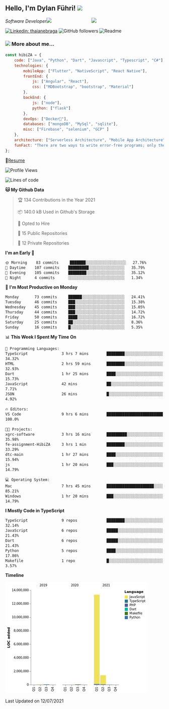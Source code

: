<h2>Hello, I'm Dylan Führi! <img src="https://media.giphy.com/media/12oufCB0MyZ1Go/giphy.gif" width="50"></h2>
<img align='right' src="https://media.giphy.com/media/836HiJc7pgzy8iNXCn/giphy.gif" width="230">
<p><em>Software Developer</a><img src="https://media.giphy.com/media/WUlplcMpOCEmTGBtBW/giphy.gif" width="30"> 
</em></p>

[![Linkedin: thaianebraga](https://img.shields.io/badge/-Dylan-blue?style=flat-square&logo=Linkedin&logoColor=white&link=https://www.linkedin.com/in/dylan-fuhri/)](https://www.linkedin.com/in/dylan-fuhri/)
![GitHub followers](https://img.shields.io/github/followers/HibiZA?style=social)
![Readme](https://github.com/HibiZA/HibiZA/workflows/Readme/badge.svg)

### <img src="https://media.giphy.com/media/VgCDAzcKvsR6OM0uWg/giphy.gif" width="50"> More about me...  

```javascript
const hibiZA = {
    code: ["Java", "Python", "Dart", "Javascript", "Typescript", "C#"],
    technologies: {
        mobileApp: ["Flutter", "NativeScript", "React Native"],
        frontEnd: {
            js: ["Angular", "React"],
            css: ["MDBootstrap", "bootstrap", "Material"]
        },
        backEnd: {
            js: ["node"],
            python: ["flask"]
        },
        devOps: ["Docker🐳"],
        databases: ["mongoDB", "MySql", "sqlite"],
        misc: ["Firebase", "selenium", "GCP" ]
    },
    architecture: ["Serverless Architecture", "Mobile App Architecture"],
    funFact: "There are two ways to write error-free programs; only the third one works"
};
```
📝[Resume](https://drive.google.com/file/d/1RjxKCcvUeoyYgnL_eCwQ9zay77Ayr0Xu/view?usp=sharing)
<!--START_SECTION:waka-->
![Profile Views](http://img.shields.io/badge/Profile%20Views-0-blue)

![Lines of code](https://img.shields.io/badge/From%20Hello%20World%20I%27ve%20Written-14.9%20million%20lines%20of%20code-blue)

**🐱 My Github Data** 

> 🏆 134 Contributions in the Year 2021
 > 
> 📦 140.0 kB Used in Github's Storage 
 > 
> 💼 Opted to Hire
 > 
> 📜 15 Public Repositories 
 > 
> 🔑 12 Private Repositories  
 > 
**I'm an Early 🐤** 

```text
🌞 Morning    83 commits     ███████░░░░░░░░░░░░░░░░░░   27.76% 
🌆 Daytime    107 commits    █████████░░░░░░░░░░░░░░░░   35.79% 
🌃 Evening    105 commits    ████████░░░░░░░░░░░░░░░░░   35.12% 
🌙 Night      4 commits      ░░░░░░░░░░░░░░░░░░░░░░░░░   1.34%

```
📅 **I'm Most Productive on Monday** 

```text
Monday       73 commits     ██████░░░░░░░░░░░░░░░░░░░   24.41% 
Tuesday      46 commits     ███░░░░░░░░░░░░░░░░░░░░░░   15.38% 
Wednesday    45 commits     ███░░░░░░░░░░░░░░░░░░░░░░   15.05% 
Thursday     44 commits     ███░░░░░░░░░░░░░░░░░░░░░░   14.72% 
Friday       50 commits     ████░░░░░░░░░░░░░░░░░░░░░   16.72% 
Saturday     25 commits     ██░░░░░░░░░░░░░░░░░░░░░░░   8.36% 
Sunday       16 commits     █░░░░░░░░░░░░░░░░░░░░░░░░   5.35%

```


📊 **This Week I Spent My Time On** 

```text
💬 Programming Languages: 
TypeScript               3 hrs 7 mins        ████████░░░░░░░░░░░░░░░░░   34.32% 
HTML                     2 hrs 59 mins       ████████░░░░░░░░░░░░░░░░░   32.93% 
Dart                     1 hr 25 mins        ████░░░░░░░░░░░░░░░░░░░░░   15.73% 
JavaScript               42 mins             ██░░░░░░░░░░░░░░░░░░░░░░░   7.71% 
JSON                     26 mins             █░░░░░░░░░░░░░░░░░░░░░░░░   4.92%

🔥 Editors: 
VS Code                  9 hrs 6 mins        █████████████████████████   100.0%

🐱‍💻 Projects: 
xgrc-software            3 hrs 16 mins       █████████░░░░░░░░░░░░░░░░   35.98% 
fe-assignment-HibiZA     3 hrs 1 min         ████████░░░░░░░░░░░░░░░░░   33.29% 
dtc-main                 1 hr 27 mins        ████░░░░░░░░░░░░░░░░░░░░░   15.94% 
js                       1 hr 20 mins        ███░░░░░░░░░░░░░░░░░░░░░░   14.79%

💻 Operating System: 
Mac                      7 hrs 45 mins       █████████████████████░░░░   85.21% 
Windows                  1 hr 20 mins        ███░░░░░░░░░░░░░░░░░░░░░░   14.79%

```

**I Mostly Code in TypeScript** 

```text
TypeScript               9 repos             ████████░░░░░░░░░░░░░░░░░   32.14% 
JavaScript               6 repos             █████░░░░░░░░░░░░░░░░░░░░   21.43% 
Dart                     6 repos             █████░░░░░░░░░░░░░░░░░░░░   21.43% 
Python                   5 repos             ████░░░░░░░░░░░░░░░░░░░░░   17.86% 
Makefile                 1 repo              █░░░░░░░░░░░░░░░░░░░░░░░░   3.57%

```


**Timeline**

![Chart not found](https://raw.githubusercontent.com/HibiZA/HibiZA/master/charts/bar_graph.png) 


 Last Updated on 12/07/2021
<!--END_SECTION:waka-->
